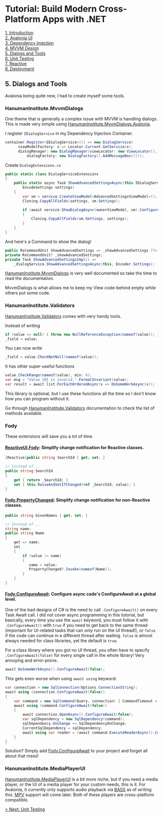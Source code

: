 # Tutorial: Build Modern Cross-Platform Apps with .NET

[1. Introduction](README.md)  
[2. Avalonia UI](2_Avalonia.md)  
[3. Dependency Injection](3_DependencyInjection.md)  
[4. MVVM Design](4_MVVM.md)  
[5. Dialogs and Tools](5_DialogsTools.md)  
[6. Unit Testing](6_UnitTesting.md)  
[7. Reactive](7_Reactive.md)  
[8. Deployment](8_Deployment.md)

## 5. Dialogs and Tools

Avalonia being quite new, I had to create myself some tools.

### HanumanInstitute.MvvmDialogs

One theme that is generally a complex issue with MVVM is handling dialogs. This is made very simple using [HanumanInstitute.MvvmDialogs.Avalonia](https://github.com/mysteryx93/HanumanInstitute.MvvmDialogs/).

I register `IDialogService` in my Dependency Injection Container.

```c#
container.Register<IDialogService>(() => new DialogService(
      viewModelFactory: x => Locator.Current.GetService(x), 
      dialogManager: new DialogManager(viewLocator: new ViewLocator(),
          dialogFactory: new DialogFactory().AddMessageBox())));
```

Create `DialogExtensions.cs`

```c#
public static class DialogServiceExtensions
{
    public static async Task ShowAdvancedSettingsAsync(this IDialogService service, INotifyPropertyChanged ownerViewModel,
        EncodeSettings settings)
    {
        var vm = service.CreateViewModel<AdvancedSettingsViewModel>();
        Cloning.CopyAllFields(settings, vm.Settings);

        if (await service.ShowDialogAsync(ownerViewModel, vm).ConfigureAwait(false) == true)
        {
            Cloning.CopyAllFields(vm.Settings, settings);
        }
    }
}
```

And here's a Command to show the dialog!

```c#
public RxCommandUnit ShowAdvancedSettings => _showAdvancedSettings ??= ReactiveCommand.CreateFromTask(ShowAdvancedSettingsImpl);
private RxCommandUnit? _showAdvancedSettings;
private Task ShowAdvancedSettingsImpl() =>
    _dialogService.ShowAdvancedSettingsAsync(this, Encoder.Settings);
```

[HanumanInstitute.MvvmDialogs](https://github.com/mysteryx93/HanumanInstitute.MvvmDialogs/) is very well documented so take the time to read the documentation.

MvvmDialogs is what allows me to keep my View code-behind empty while others put some code.

### HanumanInstitute.Validators

[HanumanInstitute.Validators](https://github.com/mysteryx93/HanumanInstitute.Validators) comes with very handy tools.

Instead of writing

```c#
if (value == null) { throw new NullReferenceException(nameof(value)); }
_field = value;
```

You can now write
```c#
_field = value.CheckNotNull(nameof(value));
```

It has other super-useful functions
```c#
value.CheckRange(nameof(value), min: 0);
var msg = "Value {0} is invalid.".FormatInvariant(value);
var result = await list.ForEachOrderedAsync(x => DoSomeWorkAsync(x));
```

This library is optional, but I use these functions all the time so I don't know how you can program without it.

Go through [HanumanInstitute.Validators](https://github.com/mysteryx93/HanumanInstitute.Validators) documentation to check the list of methods available.

### Fody

These extensions will save you a lot of time.

#### [ReactiveUI.Fody](https://github.com/kswoll/ReactiveUI.Fody): Simplify change notification for Reactive classes.

```c#
[Reactive]public string SearchId { get; set; }

// Instead of...
public string SearchId 
{
    get { return _SearchId; }
    set { this.RaiseAndSetIfChanged(ref _SearchId, value); }
}
```

#### [Fody.PropertyChanged](https://github.com/Fody/PropertyChanged): Simplify change notification for non-Reactive classes.

```c#
public string GivenNames { get; set; }

// Instead of...
string name;
public string Name
{
    get => name;
    set
    {
        if (value != name)
        {
           name = value;
           PropertyChanged?.Invoke(nameof(Name));
        }
    }
}
```

#### [Fody.ConfigureAwait](https://github.com/Fody/ConfigureAwait): Configure async code's ConfigureAwait at a global level.

One of the bad designs of C# is the need to call `.ConfigureAwait()` on every Task Await call. I did not cover async programming in this tutorial, but basically, every time you use the `await` keyword, you must follow it with `.ConfigureAwait()` with `true` if you need to get back to the same thread (important for UI-related tasks that can only run on the UI thread!), or `false` if the code can continue in a different thread after waiting. `false` is almost always needed for class libraries, yet the default is `true`.

For a class library where you got no UI thread, you often have to specify `.ConfigureAwait(false)` for every single call in the whole library! Very annoying and error-prone.

```c#
await DoSomeWorkAsync().ConfigureAwait(false);
```

This gets even worse when using `await using` keyword:

```c#
var connection = new SqlConnection(Options.ConnectionString);
await using (connection.ConfigureAwait(false))
{
    var command = new SqlCommand(Query, connection) { CommandTimeout = Options.CommandTimeout };
    await using (command.ConfigureAwait(false))
    {
        await connection.OpenAsync().ConfigureAwait(false);
        var sqlDependency = new SqlDependency(command);
        sqlDependency.OnChange += SqlDependencyOnChange;
        CurrentSqlDependency = sqlDependency;
        await using var reader = (await command.ExecuteReaderAsync().ConfigureAwait(false)).ConfigureAwait(false);
    }
}
```

Solution? Simply add [Fody.ConfigureAwait](https://github.com/Fody/ConfigureAwait) to your project and forget all about that mess!

### HanumanInstitute.MediaPlayerUI

[HanumanInstitute.MediaPlayerUI](https://github.com/mysteryx93/MediaPlayerUI.NET/) is a bit more niche, but if you need a media player, or the UI of a media player for your custom needs, this is it. For Avalonia, it currently only supports audio playback via [BASS](https://www.un4seen.com/) as of writing this. [MPV](https://mpv.io/) support will come later. Both of these players are cross-platform compatible.

[> Next: Unit Testing](6_UnitTesting.md)
